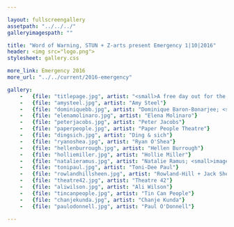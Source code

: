 ```yaml
---

layout: fullscreengallery
assetpath: "../../../"
galleryimagespath: ""

title: "Word of Warning, STUN + Z-arts present Emergency 1|10|2016"
header: <img src="logo.png">
stylesheet: gallery.css

more_link: Emergency 2016
more_url: "../../current/2016-emergency"

gallery:
    -   {file: "titlepage.jpg", artist: "<small>A free day out for the curious, Sat 1 Oct at Z-arts.", show: "Maelstrom Theatre; image David Forrest</small>"}
    -   {file: "amysteel.jpg", artist: "Amy Steel"}
    -   {file: "dominiquebb.jpg", artist: "Dominique Baron-Bonarjee; <small>image Garry Cook</small>"}
    -   {file: "elenamolinaro.jpg", artist: "Elena Molinaro"}
    -   {file: "peterjacobs.jpg", artist: "Peter Jacobs"}
    -   {file: "paperpeople.jpg", artist: "Paper People Theatre"}
    -   {file: "dingsich.jpg", artist: "Ding & sich"}
    -   {file: "ryanoshea.jpg", artist: "Ryan O'Shea"}
    -   {file: "hellenburrough.jpg", artist: "Hellen Burrough"}
    -   {file: "holliemiller.jpg", artist: "Hollie Miller"}
    -   {file: "natalieramus.jpg", artist: "Natalie Ramus; <small>image Garry Cook</small>"}
    -   {file: "tonipaul.jpg", artist: "Toni-Dee Paul"}
    -   {file: "rowlandhillsheen.jpg", artist: "Rowland-Hill + Jack Sheen; <small>image Garry Cook</small"}
    -   {file: "theatre42.jpg", artist: "Theatre 42"}
    -   {file: "aliwilson.jpg", artist: "Ali Wilson"}
    -   {file: "tincanpeople.jpg", artist: "Tin Can People"}
    -   {file: "chanjekunda.jpg", artist: "Chanje Kunda"}
    -   {file: "paulodonnell.jpg", artist: "Paul O'Donnell"}
     
---
```

